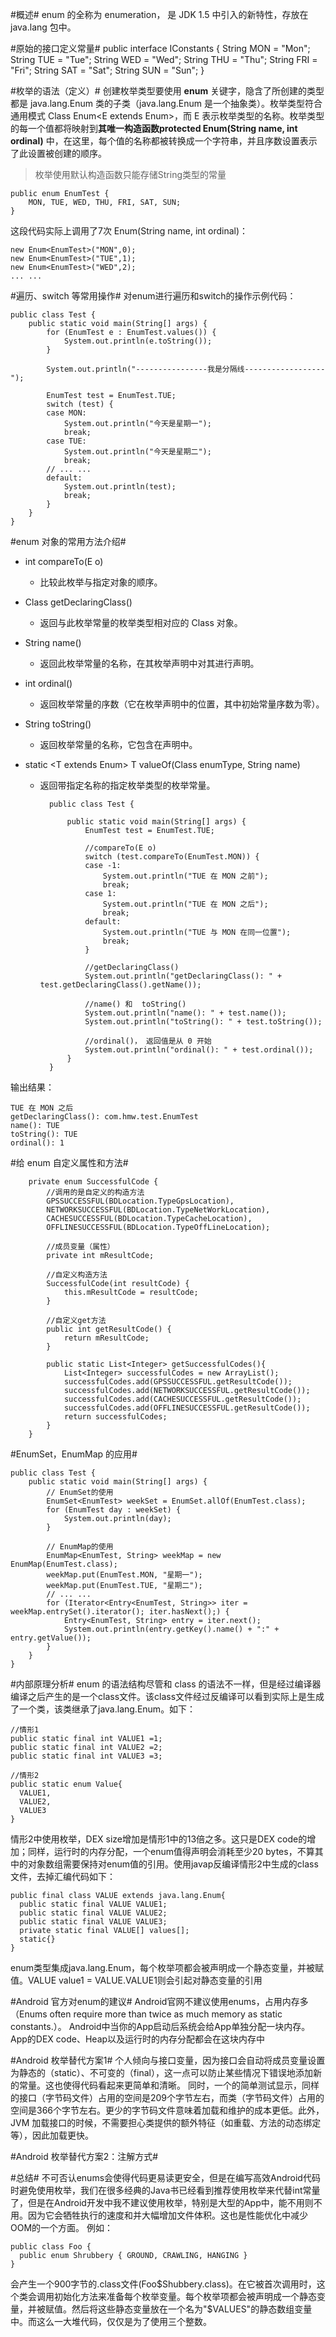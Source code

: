 #概述#
 enum 的全称为 enumeration， 是 JDK 1.5  中引入的新特性，存放在 java.lang 包中。

#原始的接口定义常量#
    public interface IConstants {
	    String MON = "Mon";
	    String TUE = "Tue";
	    String WED = "Wed";
	    String THU = "Thu";
	    String FRI = "Fri";
	    String SAT = "Sat";
	    String SUN = "Sun";
	}

#枚举的语法（定义）#
创建枚举类型要使用 **enum** 关键字，隐含了所创建的类型都是 java.lang.Enum 类的子类（java.lang.Enum 是一个抽象类）。枚举类型符合通用模式 Class Enum<E extends Enum<E>>，而 E 表示枚举类型的名称。枚举类型的每一个值都将映射到**其唯一构造函数protected Enum(String name, int ordinal)** 中，在这里，每个值的名称都被转换成一个字符串，并且序数设置表示了此设置被创建的顺序。
> 枚举使用默认构造函数只能存储String类型的常量

    public enum EnumTest {
    	MON, TUE, WED, THU, FRI, SAT, SUN;
	}

这段代码实际上调用了7次 Enum(String name, int ordinal)：

	new Enum<EnumTest>("MON",0);
	new Enum<EnumTest>("TUE",1);
	new Enum<EnumTest>("WED",2);
    ... ...

#遍历、switch 等常用操作#
对enum进行遍历和switch的操作示例代码：

    public class Test {
	    public static void main(String[] args) {
	        for (EnumTest e : EnumTest.values()) {
	            System.out.println(e.toString());
	        }
	         
	        System.out.println("----------------我是分隔线------------------");
	         
	        EnumTest test = EnumTest.TUE;
	        switch (test) {
	        case MON:
	            System.out.println("今天是星期一");
	            break;
	        case TUE:
	            System.out.println("今天是星期二");
	            break;
	        // ... ...
	        default:
	            System.out.println(test);
	            break;
	        }
	    }
	}

#enum 对象的常用方法介绍#
- int compareTo(E o) 
	-  比较此枚举与指定对象的顺序。

- Class<E> getDeclaringClass()
	- 返回与此枚举常量的枚举类型相对应的 Class 对象。

- String name() 
	- 返回此枚举常量的名称，在其枚举声明中对其进行声明。

- int ordinal() 
	- 返回枚举常量的序数（它在枚举声明中的位置，其中初始常量序数为零）。

- String toString()
	- 返回枚举常量的名称，它包含在声明中。

- static <T extends Enum<T>> T valueOf(Class<T> enumType, String name) 
	- 返回带指定名称的指定枚举类型的枚举常量。
	
			public class Test {

			    public static void main(String[] args) {
			        EnumTest test = EnumTest.TUE;
			         
			        //compareTo(E o)
			        switch (test.compareTo(EnumTest.MON)) {
			        case -1:
			            System.out.println("TUE 在 MON 之前");
			            break;
			        case 1:
			            System.out.println("TUE 在 MON 之后");
			            break;
			        default:
			            System.out.println("TUE 与 MON 在同一位置");
			            break;
			        }
			         
			        //getDeclaringClass()
			        System.out.println("getDeclaringClass(): " + test.getDeclaringClass().getName());
			         
			        //name() 和  toString()
			        System.out.println("name(): " + test.name());
			        System.out.println("toString(): " + test.toString());
			         
			        //ordinal()， 返回值是从 0 开始
			        System.out.println("ordinal(): " + test.ordinal());
			    }
			}

输出结果：

    TUE 在 MON 之后
	getDeclaringClass(): com.hmw.test.EnumTest
	name(): TUE
	toString(): TUE
	ordinal(): 1

#给 enum 自定义属性和方法#

        private enum SuccessfulCode {
			//调用的是自定义的构造方法
	        GPSSUCCESSFUL(BDLocation.TypeGpsLocation),
	        NETWORKSUCCESSFUL(BDLocation.TypeNetWorkLocation),
	        CACHESUCCESSFUL(BDLocation.TypeCacheLocation),
	        OFFLINESUCCESSFUL(BDLocation.TypeOffLineLocation);
			
			//成员变量（属性）
	        private int mResultCode;
	
			//自定义构造方法
	        SuccessfulCode(int resultCode) {
	            this.mResultCode = resultCode;
	        }
			
			//自定义get方法
	        public int getResultCode() {
	            return mResultCode;
	        }
	
	        public static List<Integer> getSuccessfulCodes(){
	            List<Integer> successfulCodes = new ArrayList();
	            successfulCodes.add(GPSSUCCESSFUL.getResultCode());
	            successfulCodes.add(NETWORKSUCCESSFUL.getResultCode());
	            successfulCodes.add(CACHESUCCESSFUL.getResultCode());
	            successfulCodes.add(OFFLINESUCCESSFUL.getResultCode());
	            return successfulCodes;
	        }
    	}

#EnumSet，EnumMap 的应用#

    
	public class Test {
	    public static void main(String[] args) {
	        // EnumSet的使用
	        EnumSet<EnumTest> weekSet = EnumSet.allOf(EnumTest.class);
	        for (EnumTest day : weekSet) {
	            System.out.println(day);
	        }
	 
	        // EnumMap的使用
	        EnumMap<EnumTest, String> weekMap = new EnumMap(EnumTest.class);
	        weekMap.put(EnumTest.MON, "星期一");
	        weekMap.put(EnumTest.TUE, "星期二");
	        // ... ...
	        for (Iterator<Entry<EnumTest, String>> iter = weekMap.entrySet().iterator(); iter.hasNext();) {
	            Entry<EnumTest, String> entry = iter.next();
	            System.out.println(entry.getKey().name() + ":" + entry.getValue());
	        }
	    }
	}

#内部原理分析#
enum 的语法结构尽管和 class 的语法不一样，但是经过编译器编译之后产生的是一个class文件。该class文件经过反编译可以看到实际上是生成了一个类，该类继承了java.lang.Enum<E>。如下：
	
	//情形1
    public static final int VALUE1 =1;
	public static final int VALUE2 =2;
	public static final int VALUE3 =3;

	//情形2
    public static enum Value{
	  VALUE1,
	  VALUE2,
	  VALUE3
	}

情形2中使用枚举，DEX size增加是情形1中的13倍之多。这只是DEX code的增加；同样，运行时的内存分配，一个enum值得声明会消耗至少20 bytes，不算其中的对象数组需要保持对enum值的引用。使用javap反编译情形2中生成的class文件，去掉汇编代码如下：

    public final class VALUE extends java.lang.Enum{  
	  public static final VALUE VALUE1;  
	  public static final VALUE VALUE2;  
	  public static final VALUE VALUE3;
	  private static final VALUE[] values[];
	  static{}
	}

enum类型集成java.lang.Enum，每个枚举项都会被声明成一个静态变量，并被赋值。VALUE value1 = VALUE.VALUE1则会引起对静态变量的引用

#Android 官方对enum的建议#
Android官网不建议使用enums，占用内存多（Enums often require more than twice as much memory as static constants.）。
Android中当你的App启动后系统会给App单独分配一块内存。App的DEX code、Heap以及运行时的内存分配都会在这块内存中

#Android 枚举替代方案1#
个人倾向与接口变量，因为接口会自动将成员变量设置为静态的（static）、不可变的（final），这一点可以防止某些情况下错误地添加新的常量。这也使得代码看起来更简单和清晰。
同时，一个的简单测试显示，同样的接口（字节码文件）占用的空间是209个字节左右，而类（字节码文件）占用的空间是366个字节左右。更少的字节码文件意味着加载和维护的成本更低。此外，JVM 加载接口的时候，不需要担心类提供的额外特征（如重载、方法的动态绑定等），因此加载更快。

#Android 枚举替代方案2：注解方式#

#总结#
不可否认enums会使得代码更易读更安全，但是在编写高效Android代码时避免使用枚举，我们在很多经典的Java书已经看到推荐使用枚举来代替int常量了，但是在Android开发中我不建议使用枚举，特别是大型的App中，能不用则不用。因为它会牺牲执行的速度和并大幅增加文件体积。这也是性能优化中减少OOM的一个方面。
例如：

	public class Foo {
	  public enum Shrubbery { GROUND, CRAWLING, HANGING }
	}

会产生一个900字节的.class文件(Foo$Shubbery.class)。在它被首次调用时，这个类会调用初始化方法来准备每个枚举变量。每个枚举项都会被声明成一个静态变量，并被赋值。然后将这些静态变量放在一个名为"$VALUES"的静态数组变量中。而这么一大堆代码，仅仅是为了使用三个整数。